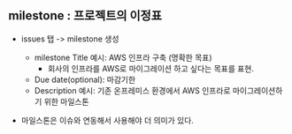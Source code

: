 ## milestone : 프로젝트의 이정표
- issues 탭 -> milestone 생성
  - milestone Title 예시: AWS 인프라 구축 (명확한 목표)
    - 회사의 인프라를 AWS로 마이그레이션 하고 싶다는 목표를 표현.
  - Due date(optional): 마감기한
  - Description 예시: 기존 온프레미스 환경에서 AWS 인프라로 마이그레이션하기 위한 마일스톤
 
- 마일스톤은 이슈와 연동해서 사용해야 더 의미가 있다.

